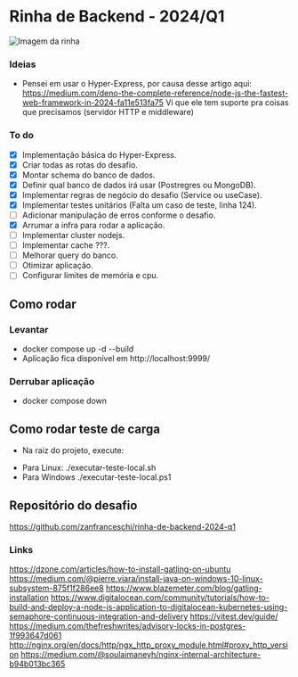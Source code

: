 # Rinha de Backend - 2024/Q1

![Imagem da rinha](https://raw.githubusercontent.com/zanfranceschi/rinha-de-backend-2024-q1/main/misc/arte.jpg)

### Ideias

- Pensei em usar o Hyper-Express, por causa desse artigo aqui:
  https://medium.com/deno-the-complete-reference/node-js-the-fastest-web-framework-in-2024-fa11e513fa75
  Vi que ele tem suporte pra coisas que precisamos (servidor HTTP e middleware)

### To do

- [x] Implementação básica do Hyper-Express.
- [x] Criar todas as rotas do desafio.
- [x] Montar schema do banco de dados.
- [x] Definir qual banco de dados irá usar (Postregres ou MongoDB).
- [x] Implementar regras de negócio do desafio (Service ou useCase).
- [x] Implementar testes unitários (Falta um caso de teste, linha 124).
- [ ] Adicionar manipulação de erros conforme o desafio.
- [x] Arrumar a infra para rodar a aplicação.
- [ ] Implementar cluster nodejs.
- [ ] Implementar cache ???.
- [ ] Melhorar query do banco.
- [ ] Otimizar aplicação.
- [ ] Configurar limites de memória e cpu.

## Como rodar

### Levantar

- docker compose up -d --build
- Aplicação fica disponível em http://localhost:9999/

### Derrubar aplicação

- docker compose down

## Como rodar teste de carga
- Na raiz do projeto, execute:
* Para Linux: ./executar-teste-local.sh
* Para Windows ./executar-teste-local.ps1

## Repositório do desafio

https://github.com/zanfranceschi/rinha-de-backend-2024-q1

### Links

https://dzone.com/articles/how-to-install-gatling-on-ubuntu
https://medium.com/@pierre.viara/install-java-on-windows-10-linux-subsystem-875f1f286ee8
https://www.blazemeter.com/blog/gatling-installation
https://www.digitalocean.com/community/tutorials/how-to-build-and-deploy-a-node-js-application-to-digitalocean-kubernetes-using-semaphore-continuous-integration-and-delivery
https://vitest.dev/guide/
https://medium.com/thefreshwrites/advisory-locks-in-postgres-1f993647d061
http://nginx.org/en/docs/http/ngx_http_proxy_module.html#proxy_http_version
https://medium.com/@soulaimaneyh/nginx-internal-architecture-b94b013bc365
